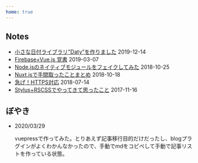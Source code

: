 ```yaml
---
home: true
---
```


## Notes

- [小さな日付ライブラリ"Daty"を作りました](/2019-12-14-daty.html) 2019-12-14
- [Firebase+Vue.js 覚書](/2019-03-07-firebase-vue.html) 2019-03-07
- [Node.jsのネイティブモジュールをフェイクしてみた](/2018-10-25-node-fake-builtin.html) 2018-10-25
- [Nuxt.jsで手間取ったことまとめ](/2018-10-18-nuxt-memo.html) 2018-10-18
- [急げ！HTTPS対応](/2018-07-14-letsencrypt.html) 2018-07-14
- [Stylus+RSCSSでやってきて思ったこと](/2017-11-16-rscss.html) 2017-11-16

## ぼやき

- 2020/03/29

  vuepressで作ってみた。とりあえず記事移行目的だけだったし、blogプラグインがよくわかんなかったので、手動でmdをコピペして手動で記事リストを作っている状態。
